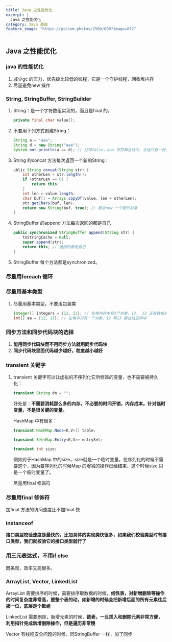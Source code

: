 ```yaml
---
title: Java 之性能优化
excerpt: |
  Java 之性能优化
category: Java 基础
feature_image: "https://picsum.photos/2560/600?image=872"
---
```

## Java 之性能优化

### java 的性能优化

1. 减少gc 的压力，优先级比较低的线程，它是一个守护线程，回收堆内存
2. 尽量避免new 操作

### String, StringBuffer, StringBuilder

1. String：是一个字符数组实现的，而且是final 的。

   ```java
   private final char value[];
   ```


2. 不要用下列方式创建String：

   ```java
   String a = "aaa";
   String d = new String("aaa");
   System.out.println(a == d); // 打印false，aaa 字符串在栈中，永远只有一份，但是如果调用了new String 这个构造器，那么会在堆中创建一个新的对象，每次调用都会创建一个新的String 在堆中的对象
   ```

3. String 的concat 方法每次返回一个新的String：

   ```java
   ublic String concat(String str) {
       int otherLen = str.length();
       if (otherLen == 0) {
           return this;
       }
       int len = value.length;
       char buf[] = Arrays.copyOf(value, len + otherLen);
       str.getChars(buf, len);
       return new String(buf, true); // 都会new 一个新的对象
   }
   ```


3. StringBuffer 的append 方法每次返回的都是自己

   ```java
   public synchronized StringBuffer append(String str) {
       toStringCache = null;
       super.append(str);
       return this; // 返回的都是自己
   }
   ```

4. StringBuffer 每个方法都是synchronized。

### 尽量用foreach 循环

### 尽量用基本类型

1. 尽量用基本类型，不要用包装类

   ```java
   Integer[] integers = {12, 13}; // 在堆内存中有3个对象，12， 13 还有数组对象
   int[] aa = {12, 13}; // 在堆中只有一个对象，12 和13 都在栈空间中
   ```

### 同步方法和同步代码块的选择

1. **能用同步代码块而不用同步方法就用同步代码块**
2. **同步代码块里面代码越少越好，粒度越小越好**

### transient 关键字

1. transient 关键字可以让虚拟机不序列化它所修饰的变量，也不需要被持久化：

   ```java
   transient String dn = "";
   ```

   好处是：**不需要消耗那么多的内存，不必要的时间开销，内存成本。针对临时变量，不是很关键的变量。**

   HashMap 中有很多：

   ```java
   transient HashMap.Node<K,V>[] table;

   transient Set<Map.Entry<K,V>> entrySet;

   transient int size;
   ```

   例如对于HashMap 中的size，size就是一个临时变量，在序列化的时候不需要这个，因为要序列化的时候Map 的增减的操作已经结束，这个时候size 只是一个临时变量了。

   尽量用final 修饰符

### 尽量用final 修饰符

加final 方法的访问速度比不加final 快

### instanceof 

**接口类型校验速度是最快的，比加具体的实现类快很多，如果我们校验类型时有接口类型，我们就校验它的接口类型就行了**

### 用三元表达式，不用if else

既美观，效率又高很多。

### ArrayList, Vector, LinkedList

ArrayList 需要排序的时候，需要排序取数据的时候，**线性表，对新增删除等操作的时间复杂度非常高，要整个表的动，如新增的时候会把新增后面的所有元素往后挪一位，底层是个数组**

LinkedList 需要删除，新增元素的时候，**链表，一旦插入和删除元素非常方便，利用指针完成新增删除操作，但是遍历非常慢**

Vector 有线程安全问题的时候，同StringBuffer 一样，加了同步
